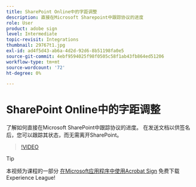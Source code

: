 ```yaml
---
title: SharePoint Online中的字距调整
description: 直接在Microsoft Sharepoint中跟踪协议的进度
role: User
product: adobe sign
level: Intermediate
topic-revisit: Integrations
thumbnail: 29767t1.jpg
exl-id: ad4f5d43-ab6a-4d2d-92d6-8b51198fa0e5
source-git-commit: 4ebf9594025f98f0505c58f1ab43fb864ed51206
workflow-type: tm+mt
source-wordcount: '72'
ht-degree: 0%

---
```


# SharePoint Online中的字距调整

了解如何直接在Microsoft SharePoint中跟踪协议的进度。 在发送文档以供签名后，您可以跟踪其状态，而无需离开SharePoint。

>[!VIDEO](https://video.tv.adobe.com/v/29767t1?quality=12&learn=on&hidetitle=true)

>[!TIP]
>
>本视频为课程的一部分 [在Microsoft应用程序中使用Acrobat Sign](https://experienceleague.adobe.com/?recommended=Sign-U-1-2020.2) 免费下载Experience League!
